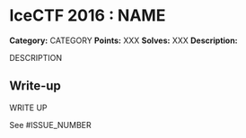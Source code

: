 # IceCTF 2016 : NAME

**Category:** CATEGORY
**Points:** XXX
**Solves:** XXX
**Description:**

DESCRIPTION

## Write-up

WRITE UP

See #ISSUE_NUMBER
